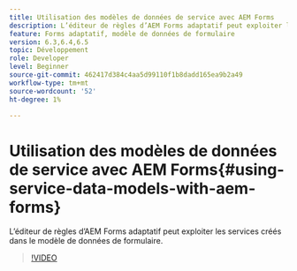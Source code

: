 ```yaml
---
title: Utilisation des modèles de données de service avec AEM Forms
description: L’éditeur de règles d’AEM Forms adaptatif peut exploiter les services créés dans le modèle de données de formulaire.
feature: Forms adaptatif, modèle de données de formulaire
version: 6.3,6.4,6.5
topic: Développement
role: Developer
level: Beginner
source-git-commit: 462417d384c4aa5d99110f1b8dadd165ea9b2a49
workflow-type: tm+mt
source-wordcount: '52'
ht-degree: 1%

---
```



# Utilisation des modèles de données de service avec AEM Forms{#using-service-data-models-with-aem-forms}

L’éditeur de règles d’AEM Forms adaptatif peut exploiter les services créés dans le modèle de données de formulaire.

>[!VIDEO](https://video.tv.adobe.com/v/17739/?quality=9&learn=on)

